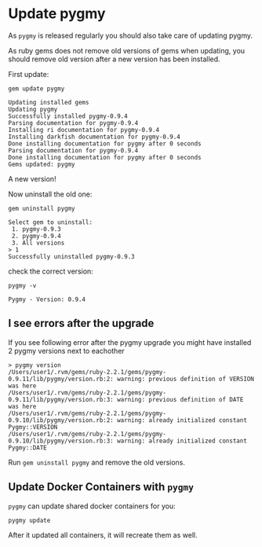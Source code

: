 # Update pygmy

As `pygmy` is released regularly you should also take care of updating pygmy.

As ruby gems does not remove old versions of gems when updating, you should remove old version after a new version has been installed.

First update:

    gem update pygmy

    Updating installed gems
    Updating pygmy
    Successfully installed pygmy-0.9.4
    Parsing documentation for pygmy-0.9.4
    Installing ri documentation for pygmy-0.9.4
    Installing darkfish documentation for pygmy-0.9.4
    Done installing documentation for pygmy after 0 seconds
    Parsing documentation for pygmy-0.9.4
    Done installing documentation for pygmy after 0 seconds
    Gems updated: pygmy

A new version!

Now uninstall the old one:

    gem uninstall pygmy

    Select gem to uninstall:
     1. pygmy-0.9.3
     2. pygmy-0.9.4
     3. All versions
    > 1
    Successfully uninstalled pygmy-0.9.3

check the correct version:

    pygmy -v

    Pygmy - Version: 0.9.4


## I see errors after the upgrade

If you see following error after the pygmy upgrade you might have installed 2 pygmy versions next to eachother
```
> pygmy version
/Users/user1/.rvm/gems/ruby-2.2.1/gems/pygmy-0.9.11/lib/pygmy/version.rb:2: warning: previous definition of VERSION was here
/Users/user1/.rvm/gems/ruby-2.2.1/gems/pygmy-0.9.11/lib/pygmy/version.rb:3: warning: previous definition of DATE was here
/Users/user1/.rvm/gems/ruby-2.2.1/gems/pygmy-0.9.10/lib/pygmy/version.rb:2: warning: already initialized constant Pygmy::VERSION
/Users/user1/.rvm/gems/ruby-2.2.1/gems/pygmy-0.9.10/lib/pygmy/version.rb:3: warning: already initialized constant Pygmy::DATE
```

Run `gem uninstall pygmy` and remove the old versions.

## Update Docker Containers with `pygmy`

`pygmy` can update shared docker containers for you:

    pygmy update

After it updated all containers, it will recreate them as well.

